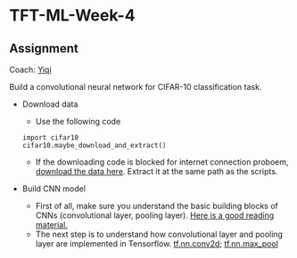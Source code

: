 # TFT-ML-Week-4

## Assignment  
Coach: [Yiqi](https://saoyan.github.io/)  

Build a convolutional neural network for CIFAR-10 classification task.  

* Download data
  * Use the following code  
  ```
  import cifar10
  cifar10.maybe_download_and_extract()
  ```
  * If the downloading code is blocked for internet connection proboem, [download the data here](https://drive.google.com/open?id=1VTZgZRDh1PS3EtKNjeSq29pOkVGLLR2F). Extract it at the same path as the scripts.  

* Build CNN model  
  * First of all, make sure you understand the basic building blocks of CNNs (convolutional layer, pooling layer). [Here is a good reading material.](http://cs231n.github.io/convolutional-networks/)  
  * The next step is to understand how convolutional layer and pooling layer are implemented in Tensorflow. [tf.nn.conv2d](https://www.tensorflow.org/api_docs/python/tf/nn/conv2d); [tf.nn.max_pool](https://www.tensorflow.org/api_docs/python/tf/nn/max_pool)
